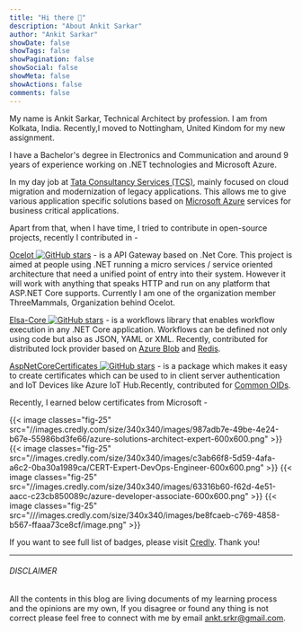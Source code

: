```yaml
---
title: "Hi there 👋"
description: "About Ankit Sarkar"
author: "Ankit Sarkar"
showDate: false
showTags: false
showPagination: false
showSocial: false
showMeta: false
showActions: false
comments: false
---
```


My name is Ankit Sarkar, Technical Architect by profession. I am from Kolkata, India. Recently,I moved to Nottingham, United Kindom for my new assignment. 

I have a Bachelor's degree in Electronics and Communication and around 9 years of experience working on .NET technologies and Microsoft Azure.

In my day job at [Tata Consultancy Services (TCS)](https://www.tcs.com/), mainly focused on cloud migration and modernization of legacy applications. This allows me to give various application specific solutions based on [Microsoft Azure](https://azure.microsoft.com/en-us/) services for business critical applications. 



Apart from that, when I have time, I tried to contribute in open-source projects, recently I contributed in - 

[Ocelot ](https://github.com/ThreeMammals/Ocelot)[![GitHub stars](https://img.shields.io/github/stars/ThreeMammals/Ocelot.svg?style=social&label=Star&maxAge=2592000)](https://github.com/ThreeMammals/Ocelot/) - is a API Gateway based on .Net Core. This project is aimed at people using .NET running a micro services / service oriented architecture that need a unified point of entry into their system. However it will work with anything that speaks HTTP and run on any platform that ASP.NET Core supports. Currently I am one of the organization member ThreeMammals, Organization behind Ocelot.

[Elsa-Core ](https://github.com/elsa-workflows/elsa-core)[![GitHub stars](https://img.shields.io/github/stars/elsa-workflows/elsa-core.svg?style=social&label=Star&maxAge=2592000)](https://github.com/elsa-workflows/elsa-core/) - is a workflows library that enables workflow execution in any .NET Core application. Workflows can be defined not only using code but also as JSON, YAML or XML. Recently, 
contributed for distributed lock provider based on [Azure Blob](https://github.com/elsa-workflows/elsa-core/pull/332) and [Redis](https://github.com/elsa-workflows/elsa-core/pull/330).

[AspNetCoreCertificates ](https://github.com/damienbod/AspNetCoreCertificates)[![GitHub stars](https://img.shields.io/github/stars/damienbod/AspNetCoreCertificates.svg?style=social&label=Star&maxAge=2592000)](https://github.com/damienbod/AspNetCoreCertificates/) - is a package which makes it easy to create certificates which can be used to in client server authentication and IoT Devices like Azure IoT Hub.Recently, contributed for [Common OIDs](https://github.com/damienbod/AspNetCoreCertificates/issues/26).


Recently, I earned below certificates from Microsoft -

{{< image classes="fig-25" src="//images.credly.com/size/340x340/images/987adb7e-49be-4e24-b67e-55986bd3fe66/azure-solutions-architect-expert-600x600.png" >}} 
{{< image classes="fig-25" src="//images.credly.com/size/340x340/images/c3ab66f8-5d59-4afa-a6c2-0ba30a1989ca/CERT-Expert-DevOps-Engineer-600x600.png" >}} 
{{< image classes="fig-25" src="//images.credly.com/size/340x340/images/63316b60-f62d-4e51-aacc-c23cb850089c/azure-developer-associate-600x600.png" >}}
{{< image classes="fig-25" src="///images.credly.com/size/340x340/images/be8fcaeb-c769-4858-b567-ffaaa73ce8cf/image.png" >}}


 If you want to see full list of badges, please visit [Credly](https://www.credly.com/users/sarkaran/badges). Thank you!

---------------------------------------------------------------------------
###### DISCLAIMER
All the contents in this blog are living documents of my learning process and the opinions are my own, If you disagree or found any thing is not correct please feel free to connect with me by email <ankt.srkr@gmail.com>.
